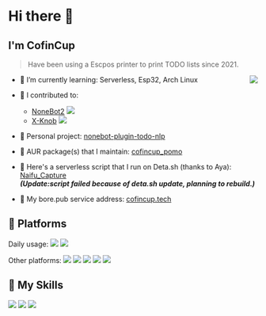 # Hi there 👋

## I'm **CofinCup**
> Have been using a Escpos printer to print TODO lists since 2021.

<a href="#">
  <img align="right" src="https://github-readme-stats-cofincup.vercel.app/api?username=CofinCup&count_private=true&show_icons=true&bg_color=15,f2f7fd,E0EAFC" />
</a>

- 🥪 I’m currently learning: Serverless, Esp32, Arch Linux

- 🍩 I contributed to: 
  - [NoneBot2](https://github.com/nonebot/nonebot2) ![](https://img.shields.io/github/stars/nonebot/nonebot2?style=social) 
  - [X-Knob](https://github.com/SmallPond/X-Knob) ![](https://img.shields.io/github/stars/SmallPond/X-Knob?style=social)

- 🍕 Personal project: [nonebot-plugin-todo-nlp](nonebot-plugin-todo-nlp)

- 🥖 AUR package(s) that I maintain: [cofincup_pomo](https://aur.archlinux.org/packages/cofincup-pomo)


- 🍮 Here's a serverless script that I run on Deta.sh (thanks to Aya): [Naifu_Capture](https://naifu.deta.dev)<br>
***(Update:script failed because of deta.sh update, planning to rebuild.)***

- 🥪 My bore.pub service address: [cofincup.tech](https://github.com/ekzhang/bore)


## 🚉 **Platforms**

Daily usage: 
![](https://img.shields.io/badge/NUC-Arch-0078d6?style=flat-square&logo=ArchLinux&logoColor=fff)
![](https://img.shields.io/badge/mac-OS_X-0078d6?style=flat-square&logo=apple&logoColor=fff)

Other platforms:
![](https://img.shields.io/badge/Raspberry-Ubuntu-0078d6?style=flat-square&logo=raspberrypi&logoColor=fff)
![](https://img.shields.io/badge/Server-Ubuntu-0078d6?style=flat-square&logo=Ubuntu&logoColor=fff)
![](https://img.shields.io/badge/Server-CentOS-0078d6?style=flat-square&logo=CentOS&logoColor=fff)
![](https://img.shields.io/badge/WSL-Ubuntu-0078d6?style=flat-square&logo=Ubuntu&logoColor=fff)
![](https://img.shields.io/badge/Windows-10-0078d6?style=flat-square&logo=windows&logoColor=fff)

## 🌟 **My Skills**  

![](https://img.shields.io/badge/-Git-f05032?style=flat-square&logo=git&logoColor=fff)
![](https://img.shields.io/badge/-Linux-fcc624?style=flat-square&logo=Linux&logoColor=fff)
![](https://img.shields.io/badge/-Python-3776ab?style=flat-square&logo=Python&logoColor=fff)
